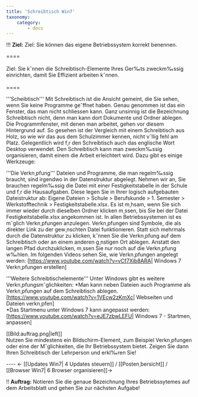 ```yaml
---
title: 'Schreibtisch Win7'
taxonomy:
    category:
        - docs
---
```


!!! **Ziel:** Ziel: Sie können das eigene Betriebssystem korrekt benennen.

====<br><br>Ziel: Sie kˆnnen die Schreibtisch-Elemente Ihres Ger‰ts zweckm‰ssig einrichten, damit Sie Effizient arbeiten kˆnnen.<br><br>====

'''Scheibtisch'''
Mit Schreibtisch ist die Ansicht gemeint, die Sie sehen, wenn Sie keine Programme geˆffnet haben. Genau genommen ist das ein Fenster, das man nicht schliessen kann. Ganz unsinnig ist die Bezeichnung Schreibtisch nicht, denn man kann dort Dokumente und Ordner ablegen. Die Programmfenster, mit denen man arbeitet, gehen vor diesem Hintergrund auf. So gesehen ist der Vergleich mit einem Schreibtisch aus Holz, so wie wir das aus dem Schulzimmer kennen, nicht vˆllig fehl am Platz. Gelegentlich wird f¸r den Schreibtisch auch das englische Wort Desktop verwendet. Den Schreibtisch kann man zweckm‰ssig organisieren, damit einem die Arbeit erleichtert wird. Dazu gibt es einige Werkzeuge:

'''Die Verkn¸pfung'''
Dateien und Programme, die man regelm‰ssig braucht, sind irgendwo in der Datenstruktur abgelegt. Nehmen wir an, Sie brauchen regelm‰ssig die Datei mit einer Festigkeitstabelle in der Schule und f¸r die Hausaufgaben. Diese legen Sie in Ihrer logisch aufgebauten Dateistruktur ab:  Eigene Dateien > Schule > Berufskunde > 1. Semester > Werkstofftechnik > Festigkeitstabelle.xlsx. Es ist m¸hsam, wenn Sie sich immer wieder durch dieselben Ordner klicken m¸ssen, bis Sie bei der Datei  Festigkeitstabelle.xlsx angekommen ist. In allen Betriebssystemen ist es mˆglich Verkn¸pfungen anzulegen. Verkn¸pfungen sind Symbole, die als direkter Link zu der gew¸nschten Datei funktionieren. Statt sich mehrmals durch die Datenstruktur zu klicken, kˆnnen Sie die Verkn¸pfung auf dem Schreibtisch oder an einem anderen g¸nstigen Ort ablegen. Anstatt den langen Pfad durchzuklicken, m¸ssen Sie nur noch auf die Verkn¸pfung w‰hlen. Im folgenden Videos sehen Sie, wie Verkn¸pfungen angelegt werden: [https://www.youtube.com/watch?v=vCf7Xib8ARA| Windows 7 Verkn¸pfungen erstellen]



'''Weitere Schreibtischelemente'''
Unter Windows gibt es weitere Verkn¸pfungsmˆglichkeiten:
*Man kann neben Dateien auch Programme als Verkn¸pfungen auf dem Schreibtisch ablegen. [https://www.youtube.com/watch?v=1VEcw2zKmXc| Webseiten und Dateien verkn¸pfen]<br>
*Das Startmenu unter Windows 7 kann angepasst werden: [https://www.youtube.com/watch?v=eJE7zbwLEFU| Windows 7 - Startmen¸ anpassen]


[[Bild:auftrag.png|left]]<br>Nutzen Sie mindestens ein Bildschirm-Element, zum Beispiel Verkn¸pfungen oder eine der Mˆglichkeiten, die Ihr Betriebssystem bietet. Zeigen Sie dann Ihren Schreibtisch der Lehrperson und erkl‰ren Sie!


---- <- [[Updates Win7| 4 Updates steuern]] / [[Posten¸bersicht]] / [[Browser Win7| 6 Browser organisieren]]->

!! **Auftrag:** Notieren Sie die genaue Bezeichnung Ihres Betriebssytemes auf dem Arbeitsblatt und gehen Sie zur nächsten Aufgabe!




